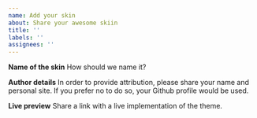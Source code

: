 ```yaml
---
name: Add your skin
about: Share your awesome skiin
title: ''
labels: ''
assignees: ''
---
```


**Name of the skin**
How should we name it?

**Author details**
In order to provide attribution, please share your name and personal site. If you prefer no to do so, your Github profile would be used.

**Live preview**
Share a link with a live implementation of the theme.
